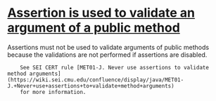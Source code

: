 # [Assertion is used to validate an argument of a public method](https://spotbugs.readthedocs.io/en/latest/bugDescriptions.html#AA_ASSERTION_OF_ARGUMENTS)

Assertions must not be used to validate arguments of public methods because the validations are
        not performed if assertions are disabled.

        See SEI CERT rule [MET01-J. Never use assertions to validate method arguments](https://wiki.sei.cmu.edu/confluence/display/java/MET01-J.+Never+use+assertions+to+validate+method+arguments)
        for more information.
